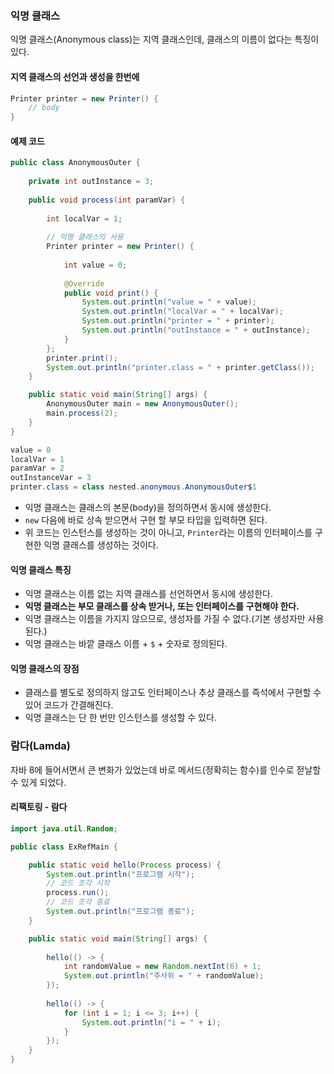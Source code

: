 ### 익명 클래스
익명 클래스(Anonymous class)는 지역 클래스인데, 클래스의 이름이 없다는 특징이 있다.

#### 지역 클래스의 선언과 생성을 한번에
```java
Printer printer = new Printer() {
    // body
}
```

#### 예제 코드
```java
public class AnonymousOuter {
    
    private int outInstance = 3;
    
    public void process(int paramVar) {
        
        int localVar = 1;
        
        // 익명 클래스의 사용
        Printer printer = new Printer() {
            
            int value = 0;
            
            @Override
            public void print() {
                System.out.println("value = " + value);
                System.out.println("localVar = " + localVar);
                System.out.println("printer = " + printer);
                System.out.println("outInstance = " + outInstance);
            }
        };
        printer.print();
        System.out.println("printer.class = " + printer.getClass());
    }

    public static void main(String[] args) {
        AnonymousOuter main = new AnonymousOuter();
        main.process(2);
    }
}
```
```java
value = 0
localVar = 1
paramVar = 2
outInstanceVar = 3
printer.class = class nested.anonymous.AnonymousOuter$1
```
- 익명 클래스는 클래스의 본문(body)을 정의하면서 동시에 생성한다.
- `new` 다음에 바로 상속 받으면서 구현 할 부모 타입을 입력하면 된다.
- 위 코드는 인스턴스를 생성하는 것이 아니고, `Printer`라는 이름의 인터페이스를 구현한 익명 클래스를 생성하는 것이다.

#### 익명 클래스 특징
- 익명 클래스는 이름 없는 지역 클래스를 선언하면서 동시에 생성한다.
- **익명 클래스는 부모 클래스를 상속 받거나, 또는 인터페이스를 구현해야 한다.**
- 익명 클래스는 이름을 가지지 않으므로, 생성자를 가질 수 없다.(기본 생성자만 사용된다.)
- 익명 클래스는 바깥 클래스 이름 + `$` + 숫자로 정의된다.

#### 익명 클래스의 장점
- 클래스를 별도로 정의하지 않고도 인터페이스나 추상 클래스를 즉석에서 구현할 수 있어 코드가 간결해진다.
- 익명 클래스는 단 한 번만 인스턴스를 생성할 수 있다.

### 람다(Lamda)
자바 8에 들어서면서 큰 변화가 있었는데 바로 메서드(정확히는 함수)를 인수로 젇날할 수 있게 되었다.

#### 리팩토링 - 람다

```java
import java.util.Random;

public class ExRefMain {

    public static void hello(Process process) {
        System.out.println("프로그램 시작");
        // 코드 조각 시작
        process.run();
        // 코드 조각 종료
        System.out.println("프로그램 종료");
    }

    public static void main(String[] args) {
        
        hello(() -> {
            int randomValue = new Random.nextInt(6) + 1;
            System.out.println("주사위 = " + randomValue);
        });
        
        hello(() -> {
            for (int i = 1; i <= 3; i++) {
                System.out.println("i = " + i);
            }
        });
    }
}
```